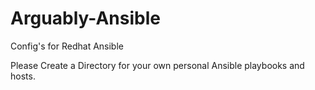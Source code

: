 # Arguably-Ansible
Config's for Redhat Ansible

Please Create a Directory for your own personal Ansible playbooks and hosts. 
